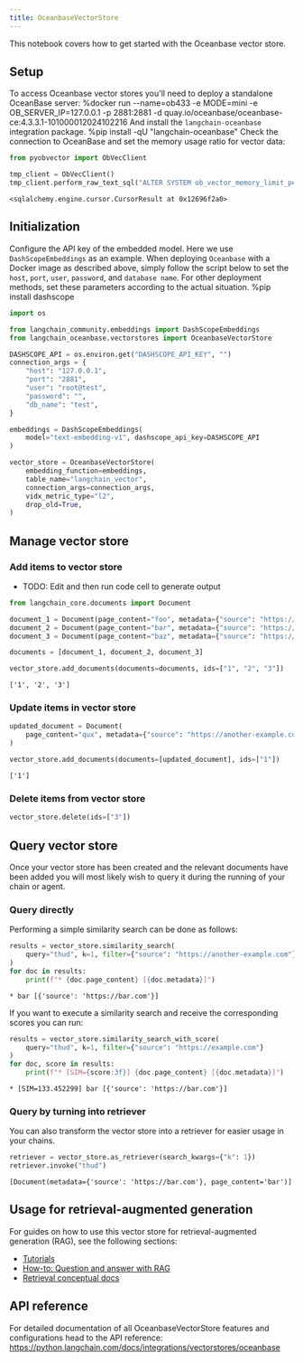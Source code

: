 ```yaml
---
title: OceanbaseVectorStore
---
```


This notebook covers how to get started with the Oceanbase vector store.

## Setup

To access Oceanbase vector stores you'll need to deploy a standalone OceanBase server:
%docker run --name=ob433 -e MODE=mini -e OB_SERVER_IP=127.0.0.1 -p 2881:2881 -d quay.io/oceanbase/oceanbase-ce:4.3.3.1-101000012024102216
And install the `langchain-oceanbase` integration package.
%pip install -qU "langchain-oceanbase"
Check the connection to OceanBase and set the memory usage ratio for vector data:


```python
from pyobvector import ObVecClient

tmp_client = ObVecClient()
tmp_client.perform_raw_text_sql("ALTER SYSTEM ob_vector_memory_limit_percentage = 30")
```



```output
<sqlalchemy.engine.cursor.CursorResult at 0x12696f2a0>
```


## Initialization

Configure the API key of the embedded model. Here we use `DashScopeEmbeddings` as an example. When deploying `Oceanbase` with a Docker image as described above, simply follow the script below to set the `host`, `port`, `user`, `password`, and `database name`. For other deployment methods, set these parameters according to the actual situation.
%pip install dashscope

```python
import os

from langchain_community.embeddings import DashScopeEmbeddings
from langchain_oceanbase.vectorstores import OceanbaseVectorStore

DASHSCOPE_API = os.environ.get("DASHSCOPE_API_KEY", "")
connection_args = {
    "host": "127.0.0.1",
    "port": "2881",
    "user": "root@test",
    "password": "",
    "db_name": "test",
}

embeddings = DashScopeEmbeddings(
    model="text-embedding-v1", dashscope_api_key=DASHSCOPE_API
)

vector_store = OceanbaseVectorStore(
    embedding_function=embeddings,
    table_name="langchain_vector",
    connection_args=connection_args,
    vidx_metric_type="l2",
    drop_old=True,
)
```

## Manage vector store

### Add items to vector store

- TODO: Edit and then run code cell to generate output


```python
from langchain_core.documents import Document

document_1 = Document(page_content="foo", metadata={"source": "https://foo.com"})
document_2 = Document(page_content="bar", metadata={"source": "https://bar.com"})
document_3 = Document(page_content="baz", metadata={"source": "https://baz.com"})

documents = [document_1, document_2, document_3]

vector_store.add_documents(documents=documents, ids=["1", "2", "3"])
```



```output
['1', '2', '3']
```


### Update items in vector store


```python
updated_document = Document(
    page_content="qux", metadata={"source": "https://another-example.com"}
)

vector_store.add_documents(documents=[updated_document], ids=["1"])
```



```output
['1']
```


### Delete items from vector store


```python
vector_store.delete(ids=["3"])
```

## Query vector store

Once your vector store has been created and the relevant documents have been added you will most likely wish to query it during the running of your chain or agent. 

### Query directly

Performing a simple similarity search can be done as follows:


```python
results = vector_store.similarity_search(
    query="thud", k=1, filter={"source": "https://another-example.com"}
)
for doc in results:
    print(f"* {doc.page_content} [{doc.metadata}]")
```
```output
* bar [{'source': 'https://bar.com'}]
```
If you want to execute a similarity search and receive the corresponding scores you can run:


```python
results = vector_store.similarity_search_with_score(
    query="thud", k=1, filter={"source": "https://example.com"}
)
for doc, score in results:
    print(f"* [SIM={score:3f}] {doc.page_content} [{doc.metadata}]")
```
```output
* [SIM=133.452299] bar [{'source': 'https://bar.com'}]
```
### Query by turning into retriever

You can also transform the vector store into a retriever for easier usage in your chains. 


```python
retriever = vector_store.as_retriever(search_kwargs={"k": 1})
retriever.invoke("thud")
```



```output
[Document(metadata={'source': 'https://bar.com'}, page_content='bar')]
```


## Usage for retrieval-augmented generation

For guides on how to use this vector store for retrieval-augmented generation (RAG), see the following sections:

- [Tutorials](/oss/tutorials/)
- [How-to: Question and answer with RAG](https://python.langchain.com/docs/how_to/#qa-with-rag)
- [Retrieval conceptual docs](https://python.langchain.com/docs/concepts/#retrieval)

## API reference

For detailed documentation of all OceanbaseVectorStore features and configurations head to the API reference: https://python.langchain.com/docs/integrations/vectorstores/oceanbase
